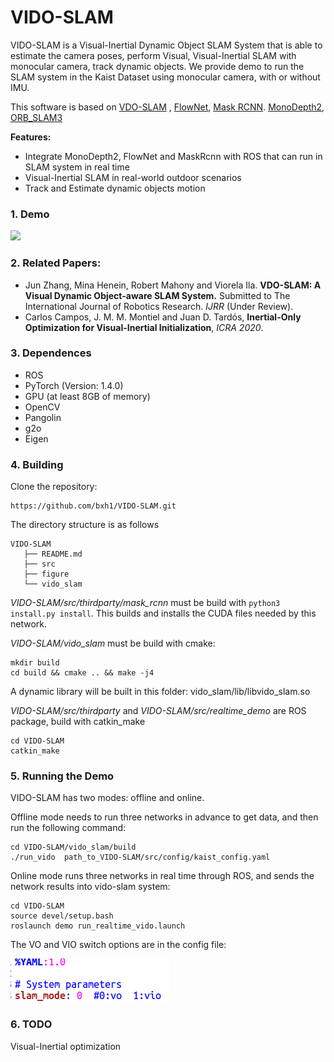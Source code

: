 # VIDO-SLAM

VIDO-SLAM is a Visual-Inertial Dynamic Object SLAM System that is able to estimate the camera poses, perform Visual, Visual-Inertial SLAM with monocular camera, track dynamic objects.  We provide demo to run the SLAM system in the Kaist Dataset using monocular camera, with or without IMU.

This software is based on [VDO-SLAM](https://github.com/halajun/VDO_SLAM) , [FlowNet](https://github.com/sniklaus/pytorch-liteflownet),  [Mask RCNN](https://github.com/facebookresearch/maskrcnn-benchmark). [MonoDepth2](https://github.com/nianticlabs/monodepth2), [ORB_SLAM3](https://github.com/UZ-SLAMLab/ORB_SLAM3)

**Features:**

- Integrate MonoDepth2,  FlowNet and  MaskRcnn with ROS that can run in SLAM system in real time
- Visual-Inertial SLAM in real-world outdoor scenarios
- Track and Estimate dynamic objects motion

### 1. Demo

![](figure/vido.gif)

### 2. Related Papers:

- Jun Zhang, Mina Henein, Robert Mahony and Viorela Ila. **VDO-SLAM: A Visual Dynamic Object-aware SLAM System.** Submitted to The International Journal of Robotics Research.  *IJRR* (Under Review).
- Carlos Campos, J. M. M. Montiel and Juan D. Tardós, **Inertial-Only Optimization for Visual-Inertial Initialization**, *ICRA 2020*. 

### 3. Dependences

- ROS 
- PyTorch (Version: 1.4.0)
- GPU (at least 8GB of memory)
- OpenCV 
- Pangolin
- g2o
- Eigen

### 4. Building

Clone the repository:

```
https://github.com/bxh1/VIDO-SLAM.git
```

The directory structure is as follows

```
VIDO-SLAM
   ├── README.md
   ├── src
   ├── figure
   └── vido_slam
```

*VIDO-SLAM/src/thirdparty/mask_rcnn* must be build with ```python3 install.py install```. This builds and installs the CUDA files needed by this network.

*VIDO-SLAM/vido_slam* must be build with cmake:

```
mkdir build
cd build && cmake .. && make -j4
```

A dynamic library will be built in this folder:  vido_slam/lib/libvido_slam.so

*VIDO-SLAM/src/thirdparty* and *VIDO-SLAM/src/realtime_demo* are ROS package, build with catkin_make

```
cd VIDO-SLAM
catkin_make
```

### 5. Running the Demo

VIDO-SLAM has two modes: offline and online.

Offline mode needs to run three networks in advance to get data, and then run the following command:

```
cd VIDO-SLAM/vido_slam/build
./run_vido  path_to_VIDO-SLAM/src/config/kaist_config.yaml
```

Online mode runs three networks in real time through ROS, and sends the network results into vido-slam system:

```
cd VIDO-SLAM
source devel/setup.bash
roslaunch demo run_realtime_vido.launch
```

The VO and VIO switch options are in the config file:

![](figure/1.png)

### 6. TODO

Visual-Inertial optimization